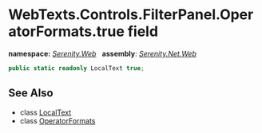 # WebTexts.Controls.FilterPanel.OperatorFormats.true field
**namespace:** *[Serenity.Web](../../README.md#serenity.web-namespace)*   **assembly**: *[Serenity.Net.Web](../../README.md)*

```csharp
public static readonly LocalText true;
```

## See Also

* class [LocalText](../Serenity.Net.Core/../../Serenity/LocalText.md)
* class [OperatorFormats](../WebTexts.Controls.FilterPanel.OperatorFormats.md)